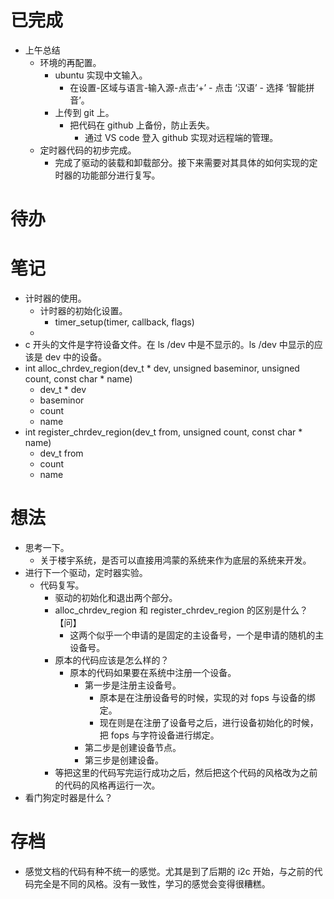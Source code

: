 # 已完成
- 上午总结
	- 环境的再配置。
		- ubuntu 实现中文输入。
			- 在设置-区域与语言-输入源-点击‘+’ - 点击 ‘汉语’ - 选择 ‘智能拼音’。
		- 上传到 git 上。
			- 把代码在 github 上备份，防止丢失。
				- 通过 VS code 登入 github 实现对远程端的管理。
	- 定时器代码的初步完成。
		- 完成了驱动的装载和卸载部分。接下来需要对其具体的如何实现的定时器的功能部分进行复写。

# 待办

# 笔记
- 计时器的使用。
	- 计时器的初始化设置。
		- timer_setup(timer, callback, flags)
	- 
- c 开头的文件是字符设备文件。在 ls /dev 中是不显示的。ls /dev 中显示的应该是 dev 中的设备。
- int alloc_chrdev_region(dev_t * dev, unsigned baseminor, unsigned count, const char * name)
	- dev_t  * dev
	- baseminor
	- count
	- name
- int register_chrdev_region(dev_t from, unsigned count, const char * name)
	- dev_t from
	- count
	- name
# 想法
- 思考一下。
	- 关于楼宇系统，是否可以直接用鸿蒙的系统来作为底层的系统来开发。
- 进行下一个驱动，定时器实验。
	- 代码复写。
		- 驱动的初始化和退出两个部分。
		- alloc_chrdev_region 和 register_chrdev_region 的区别是什么？【问】
			- 这两个似乎一个申请的是固定的主设备号，一个是申请的随机的主设备号。
		- 原本的代码应该是怎么样的？
			- 原本的代码如果要在系统中注册一个设备。
				- 第一步是注册主设备号。
					- 原本是在注册设备号的时候，实现的对 fops 与设备的绑定。
					- 现在则是在注册了设备号之后，进行设备初始化的时候，把 fops 与字符设备进行绑定。
				- 第二步是创建设备节点。
				- 第三步是创建设备。
		- 等把这里的代码写完运行成功之后，然后把这个代码的风格改为之前的代码的风格再运行一次。
- 看门狗定时器是什么？

# 存档
- 感觉文档的代码有种不统一的感觉。尤其是到了后期的 i2c 开始，与之前的代码完全是不同的风格。没有一致性，学习的感觉会变得很糟糕。